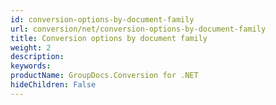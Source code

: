 ```yaml
---
id: conversion-options-by-document-family
url: conversion/net/conversion-options-by-document-family
title: Conversion options by document family
weight: 2
description: 
keywords: 
productName: GroupDocs.Conversion for .NET
hideChildren: False
---
```

